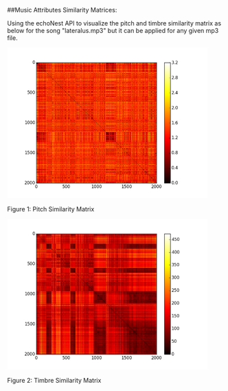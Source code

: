 ##Music Attributes Similarity Matrices:

Using the echoNest API to visualize the pitch and timbre similarity matrix as below for the song "lateralus.mp3" but it can be applied for any given mp3 file.

 <img src="Pitch_SImilarity_Matrix.png" style="height: 350px;"/>

Figure 1: Pitch Similarity Matrix

<img src="Timbre_Similarity_Matrix.png" style="height: 350px;"/>

Figure 2: Timbre Similarity Matrix
